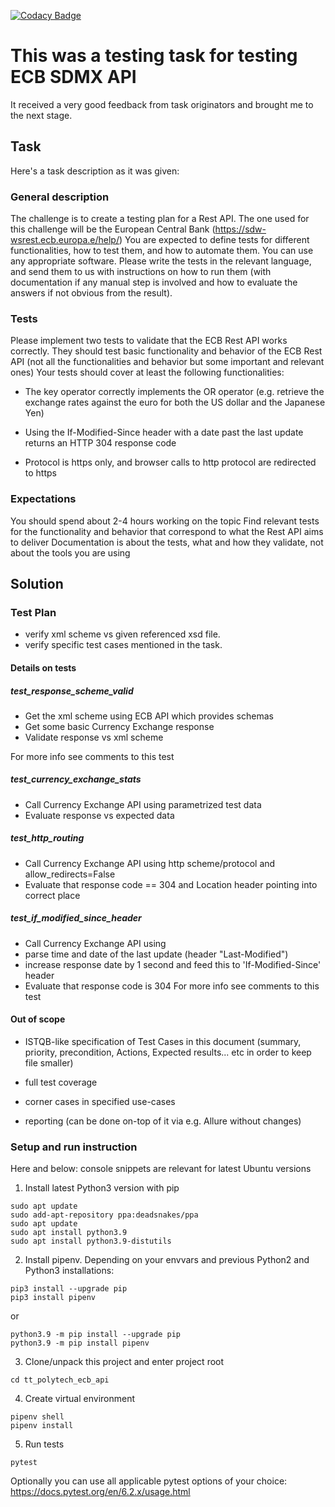 [![Codacy Badge](https://app.codacy.com/project/badge/Grade/c5a4f83a195e4a70b6eb0867d7966487)](https://www.codacy.com/gh/ssichynskyi/SDMX-API-testing-ECB/dashboard?utm_source=github.com&amp;utm_medium=referral&amp;utm_content=ssichynskyi/SDMX-API-testing-ECB&amp;utm_campaign=Badge_Grade)
# This was a testing task for testing ECB SDMX API
It received a very good feedback from task originators and brought me to the next stage.

## Task
Here's a task description as it was given:

### General description
The challenge is to create a testing plan for a Rest API. The one used for this challenge will be the European Central Bank
(https://sdw-wsrest.ecb.europa.e/help/)
You are expected to define tests for different functionalities, how to test them, and how to automate them.
You can use any appropriate software. Please write the tests in the relevant language, and send them to us with instructions on how to run them
(with documentation if any manual step is involved and how to evaluate the answers if not obvious from the result).

### Tests
Please implement two tests to validate that the ECB Rest API works correctly. They should test basic functionality and behavior of the ECB Rest
API (not all the functionalities and behavior but some important and relevant ones)
Your tests should cover at least the following functionalities:
- The key operator correctly implements the OR operator
  (e.g. retrieve the exchange rates against the euro for both the US dollar and the Japanese Yen)

- Using the If-Modified-Since header with a date past the last update returns an HTTP 304 response code

- Protocol is https only, and browser calls to http protocol are redirected to https

### Expectations
You should spend about 2-4 hours working on the topic
Find relevant tests for the functionality and behavior that correspond to what the Rest API aims to deliver
Documentation is about the tests, what and how they validate, not about the tools you are using

## Solution
### Test Plan
- verify xml scheme vs given referenced xsd file.
- verify specific test cases mentioned in the task.

#### Details on tests
##### test_response_scheme_valid
- Get the xml scheme using ECB API which provides schemas
- Get some basic Currency Exchange response
- Validate response vs xml scheme

For more info see comments to this test

##### test_currency_exchange_stats
- Call Currency Exchange API using parametrized test data
- Evaluate response vs expected data

##### test_http_routing
- Call Currency Exchange API using http scheme/protocol and allow_redirects=False
- Evaluate that response code == 304 and Location header pointing into correct place

##### test_if_modified_since_header
- Call Currency Exchange API using
- parse time and date of the last update (header "Last-Modified")
- increase response date by 1 second and feed this to 'If-Modified-Since' header
- Evaluate that response code is 304
For more info see comments to this test

#### Out of scope
- ISTQB-like specification of Test Cases in this document (summary, priority, precondition, Actions, Expected results... etc in order to keep file smaller)

- full test coverage

- corner cases in specified use-cases

- reporting (can be done on-top of it via e.g. Allure without changes)

### Setup and run instruction
Here and below: console snippets are relevant for latest Ubuntu versions
1. Install latest Python3 version with pip
```console
sudo apt update
sudo add-apt-repository ppa:deadsnakes/ppa
sudo apt update
sudo apt install python3.9
sudo apt install python3.9-distutils
```
2. Install pipenv. Depending on your envvars and previous Python2 and Python3 installations:
```console
pip3 install --upgrade pip
pip3 install pipenv
```
or
```console
python3.9 -m pip install --upgrade pip
python3.9 -m pip install pipenv
```
3. Clone/unpack this project and enter project root
```console
cd tt_polytech_ecb_api
```
4. Create virtual environment
```console
pipenv shell
pipenv install
```
5. Run tests
```console
pytest
```
Optionally you can use all applicable pytest options of your choice:
https://docs.pytest.org/en/6.2.x/usage.html
